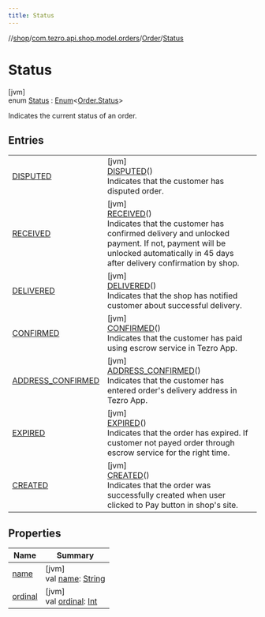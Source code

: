 ```yaml
---
title: Status
---
```

//[shop](../../../../index.html)/[com.tezro.api.shop.model.orders](../../index.html)/[Order](../index.html)/[Status](index.html)



# Status



[jvm]\
enum [Status](index.html) : [Enum](https://kotlinlang.org/api/latest/jvm/stdlib/kotlin/-enum/index.html)&lt;[Order.Status](index.html)&gt; 

Indicates the current status of an order.



## Entries


| | |
|---|---|
| [DISPUTED](-d-i-s-p-u-t-e-d/index.html) | [jvm]<br>[DISPUTED](-d-i-s-p-u-t-e-d/index.html)()<br>Indicates that the customer has disputed order. |
| [RECEIVED](-r-e-c-e-i-v-e-d/index.html) | [jvm]<br>[RECEIVED](-r-e-c-e-i-v-e-d/index.html)()<br>Indicates that the customer has confirmed delivery and unlocked payment. If not, payment will be unlocked automatically in 45 days after delivery confirmation by shop. |
| [DELIVERED](-d-e-l-i-v-e-r-e-d/index.html) | [jvm]<br>[DELIVERED](-d-e-l-i-v-e-r-e-d/index.html)()<br>Indicates that the shop has notified customer about successful delivery. |
| [CONFIRMED](-c-o-n-f-i-r-m-e-d/index.html) | [jvm]<br>[CONFIRMED](-c-o-n-f-i-r-m-e-d/index.html)()<br>Indicates that the customer has paid using escrow service in Tezro App. |
| [ADDRESS_CONFIRMED](-a-d-d-r-e-s-s_-c-o-n-f-i-r-m-e-d/index.html) | [jvm]<br>[ADDRESS_CONFIRMED](-a-d-d-r-e-s-s_-c-o-n-f-i-r-m-e-d/index.html)()<br>Indicates that the customer has entered order's delivery address in Tezro App. |
| [EXPIRED](-e-x-p-i-r-e-d/index.html) | [jvm]<br>[EXPIRED](-e-x-p-i-r-e-d/index.html)()<br>Indicates that the order has expired. If customer not payed order through escrow service for the right time. |
| [CREATED](-c-r-e-a-t-e-d/index.html) | [jvm]<br>[CREATED](-c-r-e-a-t-e-d/index.html)()<br>Indicates that the order was successfully created when user clicked to Pay button in shop's site. |


## Properties


| Name | Summary |
|---|---|
| [name](../-currency/-e-t-h/index.html#-372974862%2FProperties%2F-880856229) | [jvm]<br>val [name](../-currency/-e-t-h/index.html#-372974862%2FProperties%2F-880856229): [String](https://kotlinlang.org/api/latest/jvm/stdlib/kotlin/-string/index.html) |
| [ordinal](../-currency/-e-t-h/index.html#-739389684%2FProperties%2F-880856229) | [jvm]<br>val [ordinal](../-currency/-e-t-h/index.html#-739389684%2FProperties%2F-880856229): [Int](https://kotlinlang.org/api/latest/jvm/stdlib/kotlin/-int/index.html) |

